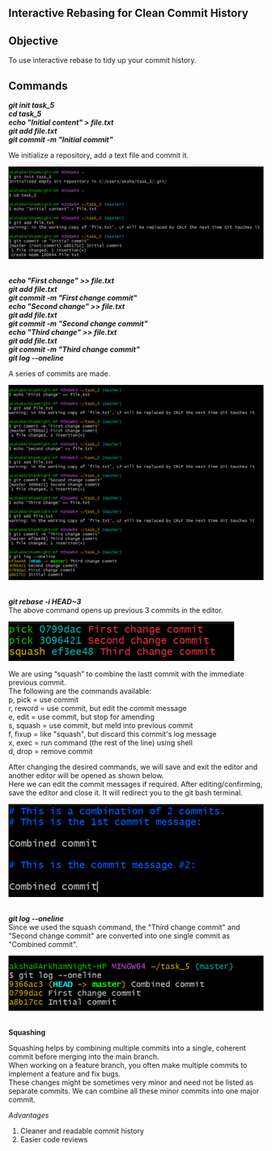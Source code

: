 ## Interactive Rebasing for Clean Commit History

## Objective

To use interactive rebase to tidy up your commit history.

## Commands

***git init task_5 <br>
cd task_5 <br>
echo "Initial content" > file.txt <br>
git add file.txt <br>
git commit -m "Initial commit"*** <br>

We initialize a repository, add a text file and commit it. <br>

![SS](Screenshots_5/git_5_1.png)
<br><br>

***echo "First change" >> file.txt <br>
git add file.txt <br>
git commit -m "First change commit" <br>
echo "Second change" >> file.txt <br>
git add file.txt <br>
git commit -m "Second change commit" <br>
echo "Third change" >> file.txt <br>
git add file.txt <br>
git commit -m "Third change commit" <br>
git log --oneline*** <br>

A series of commits are made.

![SS](Screenshots_5/git_5_2.png)
<br><br>

***git rebase -i HEAD~3*** <br>
The above command opens up previous 3 commits in the editor. <br>

![SS](Screenshots_5/git_5_3.png)
<br>

We are using “squash” to combine the lastt commit with the immediate previous commit. <br>
The following are the commands available: <br>
p, pick = use commit <br>
r, reword = use commit, but edit the commit message <br>
e, edit = use commit, but stop for amending <br>
s, squash = use commit, but meld into previous commit <br>
f, fixup = like "squash", but discard this commit's log message <br>
x, exec = run command (the rest of the line) using shell <br>
d, drop = remove commit <br>

After changing the desired commands, we will save and exit the editor and another editor will be opened as shown below. <br>
Here we can edit the commit messages if required. After editing/confirming, save the editor and close it. It will redirect you to the git bash terminal. <br>

![SS](Screenshots_5/git_5_4.png)
<br><br>

***git log --oneline*** <br>
Since we used the squash command, the "Third change commit" and "Second change commit" are converted into one single commit as "Combined commit". <br>

![SS](Screenshots_5/git_5_5.png)
<br><br>

**Squashing** <br>

Squashing helps by combining multiple commits into a single, coherent commit before merging into the main branch. <br>
When working on a feature branch, you often make multiple commits to implement a feature and fix bugs. <br>
These changes might be sometimes very minor and need not be listed as separate commits. We can combine all these minor commits into one major commit. <br>

*Advantages* <br>
1. Cleaner and readable commit history <br>
2. Easier code reviews

